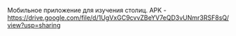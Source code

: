Мобильное приложение для изучения столиц.
APK - https://drive.google.com/file/d/1UgVxGC9cvvZBeYV7eQD3vUNmr3RSF8sQ/view?usp=sharing
